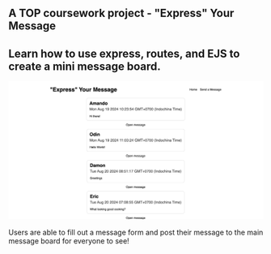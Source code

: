 ## A TOP coursework project - "Express" Your Message

## Learn how to use express, routes, and EJS to create a mini message board.

![alt App preview](https://github.com/ChhayThan/MiniMessageBoard/blob/main/public/images/app.png?raw=true)

Users are able to fill out a message form and post their message to the main message board for everyone to see!
